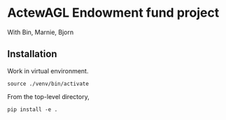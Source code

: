 # ActewAGL Endowment fund project

With Bin, Marnie, Bjorn

## Installation

Work in virtual environment.
```
source ./venv/bin/activate
```

From the top-level directory,
```
pip install -e .
```

